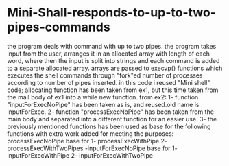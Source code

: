 # Mini-Shall-responds-to-up-to-two-pipes-commands
the program deals with command with up to two pipes.  the program takes input from the user, arranges it in an allocated array with length of each word, where then the input is split into strings and each command is added to a separate allocated array. arrays are passed to execvp() functions which executes the shell commands through "fork"ed number of processes according to number of pipes inserted.  in this code i reused "Mini shell" code; allocating function has been taken from ex1, but this time taken from the mail body of ex1 into a while new function.  from ex2: 1- function "inputForExecNoPipe" has been taken as is, and reused.old name is inputForExec.   2- function "processExecNoPipe" has been taken from the main body and separated into a different function for an easier use. 3- the previously mentioned functions has been used as base for the following functions with extra work added for meeting the purposes:       -processExecNoPipe base for 1- processExecWithPipe  2- processExecWithTwoPipes       -inputForExecNoPipe base for 1- inputForExecWithPipe 2- inputForExecWithTwoPipe
